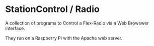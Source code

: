 # StationControl / Radio

A collection of programs to Control a Flex-Radio via a Web Browswer interface.

They run on a Raspberry Pi with the Apache web server. 

